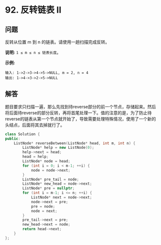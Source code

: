# 92. 反转链表 II

## 问题

反转从位置 m 到 n 的链表。请使用一趟扫描完成反转。

**说明:**
`1 ≤ m ≤ n ≤ 链表长度`。

**示例:**
```
输入: 1->2->3->4->5->NULL, m = 2, n = 4
输出: 1->4->3->2->5->NULL
```

## 解答
题目要求只扫描一遍，那么先找到待reverse部分的前一个节点，存储起来。然后将后面待reverse的部分反转，再将首尾处理一下。值的注意的是，为了防止待reverse的链表从第一个节点就开始了，导致需要处理特殊情况，使用了一个新的头结点，后面将其去掉就行了。

```C++
class Solution {
public:
    ListNode* reverseBetween(ListNode* head, int m, int n) {
        ListNode* help = new ListNode(0);
        help->next = head;
        head = help;
        ListNode* node = head;
        for (int i = 0; i < m-1; ++i) {
            node = node->next;
        }
        ListNode* pre_tail = node;
        ListNode* new_head = node->next;
        ListNode* pre = nullptr;
        for (int i = m-1; i <= n; ++i) {
            ListNode* next = node->next;
            node->next = pre;
            pre = node;
            node = next;
        }
        pre_tail->next = pre;
        new_head->next = node;
        return head->next;
    }
};
```
